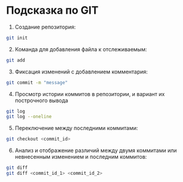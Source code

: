 # Подсказка по GIT

1. Создание репозитория:
```sh
git init
```
2. Команда для добавления файла к отслеживаемым:
```sh
git add
```
3. Фиксация изменений с добавлением комментария:
```sh
git commit -m "message"
```
4. Просмотр истории коммитов в репозитории, и вариант их построчного вывода
```sh
git log
git log --oneline
```
5. Переключение между последними коммитами:
```sh
git checkout <commit_id>
```
6. Анализ и отображение различий между двумя коммитами или невнесенным изменением и последним коммитов:
 ```sh
 git diff
 git diff <commit_id_1> <commit_id_2>
 ```